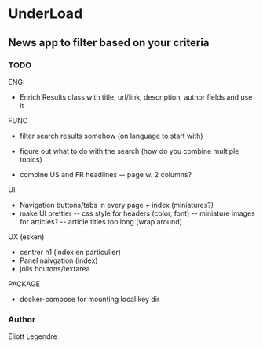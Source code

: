 # UnderLoad

## News app to filter based on your criteria


### TODO
ENG:
- Enrich Results class with title, url/link, description, author fields and use it

FUNC
- filter search results somehow (on language to start with)

- figure out what to do with the search (how do you combine multiple topics)

- combine US and FR headlines
-- page w. 2 columns?

UI
- Navigation buttons/tabs in every page + index (miniatures?)
- make UI prettier
-- css style for headers (color, font)
-- miniature images for articles?
-- article titles too long (wrap around)

UX (esken)
- centrer h1 (index en particulier)
- Panel naivgation (index)
- jolis boutons/textarea

PACKAGE
- docker-compose for mounting local key dir
 


### Author 
Eliott Legendre 

